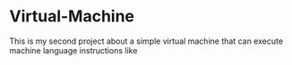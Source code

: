 # Virtual-Machine
This is my second project about a simple virtual machine that can execute machine language instructions like
